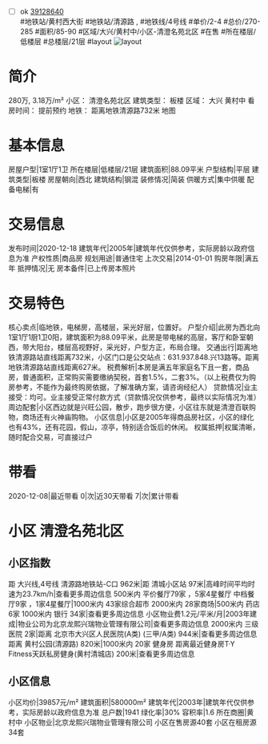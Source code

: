 - [ ] ok [39128640](https://bj.5i5j.com/ershoufang/39128640.html)  
 #地铁站/黄村西大街 #地铁站/清源路 ,  #地铁线/4号线
#单价/2-4 #总价/270-285 #面积/85-90   #区域/大兴/黄村中/小区-清澄名苑北区 #在售 #所在楼层/低楼层 #总楼层/21层 #layout 
![layout](http://image16.5i5j.com/erp/house/3912/39128640/huxing/cefjflefe17a2f28.jpg_P5.jpg) 
# 简介 
 280万,  3.18万/m² 
小区： 清澄名苑北区
建筑类型： 板楼
区域： 大兴 黄村中
看房时间： 提前预约
地铁： 距离地铁清源路732米 地图
# 基本信息 
 房屋户型|1室1厅1卫
所在楼层|低楼层/21层
建筑面积|88.09平米
户型结构|平层
建筑类型|板楼
房屋朝向|西北
建筑结构|钢混
装修情况|简装
供暖方式|集中供暖
配备电梯|有
# 交易信息 
 发布时间|2020-12-18
建筑年代|2005年|建筑年代仅供参考，实际房龄以政府信息为准
产权性质|商品房
规划用途|普通住宅
上次交易|2014-01-01
购房年限|满五年
抵押情况|无
房本备件|已上传房本照片
# 交易特色 
 核心卖点|临地铁，电梯房，高楼层，采光好层，位置好。
户型介绍|此房为西北向1室1厅1厨1卫0阳，建筑面积为88.09平米，此房是带电梯的高层，客厅和卧室朝西，带大阳台，楼层高视野好，采光好，户型方正，布局合理。
交通出行|距离地铁清源路站直线距离732米，小区门口是公交站点：631.937.848.兴13路等。距离地铁清源路站直线距离627米。
税费解析|本房是满五年家庭名下且一套，商品房，普通面积，正常购买需要缴纳契税，首套1.5%，二套3%。（以上税费仅为购房参考，不能作为最终购房依据，了解准确方案，请咨询经纪人）
贷款情况|业主接受：均可。业主接受正常付款方式（贷款情况仅供参考，最终以实际情况为准）
周边配套|小区西边就是兴旺公园，散步，跑步很方便，小区往东就是清澄百联购物，商场还有火神庙购物。
小区信息|小区是2005年得商品房社区，小区的绿化也有43%，还有花园，假山，凉亭，特别适合饭后的休闲。
权属抵押|权属清晰，随时配合交易，可直接过户
# 带看 
 2020-12-08|最近带看	 0|次|近30天带看	 7|次|累计带看
# 小区 清澄名苑北区
## 小区指数 
 距 大兴线,4号线 清源路地铁站-C口 962米|距 清城小区站 97米|高峰时间平均时速为23.7km/h|查看更多周边信息
500米内 平价餐厅79家 ，5家4星餐厅
中档餐厅9家 ，1家4星餐厅|1000米内 43家综合超市
2000米内 28家商场|500米内 药店 6家
1000米内 银行 34家|查看更多周边信息
小区物业费1.2元/平米/月|2003年建成|物业公司为北京龙熙兴瑞物业管理有限公司|查看更多周边信息
2000米内 三级医院 2家|距离 北京市大兴区人民医院(A类) (三甲/A类) 944米|查看更多周边信息
距离 黄村公园(清源路) 820米|1000米内 20家 健身房
距离最近健身房T·Y Fitness天跃私房健身(黄村清城店) 200米|查看更多周边信息
## 小区信息 
 小区均价|39857元/m²
建筑面积|580000m²
建筑年代|2003年|建筑年代仅供参考，实际房龄以政府信息为准
总户数|1941
绿化率|30%
容积率|1.6
所在商圈|黄村中
小区物业|北京龙熙兴瑞物业管理有限公司
小区在售房源40套
小区在租房源34套
